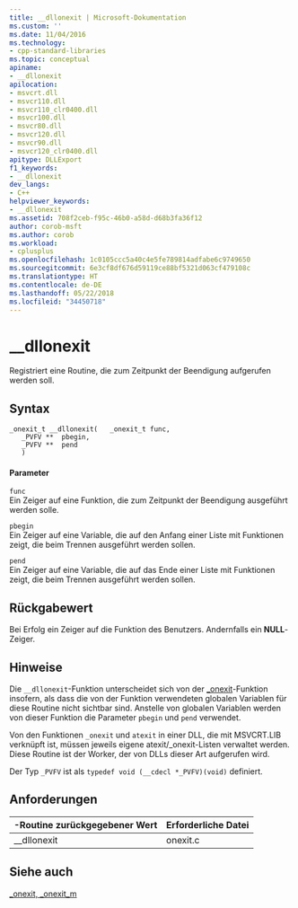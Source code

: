 ```yaml
---
title: __dllonexit | Microsoft-Dokumentation
ms.custom: ''
ms.date: 11/04/2016
ms.technology:
- cpp-standard-libraries
ms.topic: conceptual
apiname:
- __dllonexit
apilocation:
- msvcrt.dll
- msvcr110.dll
- msvcr110_clr0400.dll
- msvcr100.dll
- msvcr80.dll
- msvcr120.dll
- msvcr90.dll
- msvcr120_clr0400.dll
apitype: DLLExport
f1_keywords:
- __dllonexit
dev_langs:
- C++
helpviewer_keywords:
- __dllonexit
ms.assetid: 708f2ceb-f95c-46b0-a58d-d68b3fa36f12
author: corob-msft
ms.author: corob
ms.workload:
- cplusplus
ms.openlocfilehash: 1c0105ccc5a40c4e5fe789814adfabe6c9749650
ms.sourcegitcommit: 6e3cf8df676d59119ce88bf5321d063cf479108c
ms.translationtype: HT
ms.contentlocale: de-DE
ms.lasthandoff: 05/22/2018
ms.locfileid: "34450718"
---
```

# <a name="dllonexit"></a>__dllonexit
Registriert eine Routine, die zum Zeitpunkt der Beendigung aufgerufen werden soll.  
  
## <a name="syntax"></a>Syntax  
  
```  
_onexit_t __dllonexit(   _onexit_t func,  
   _PVFV **  pbegin,   
   _PVFV **  pend   
   )  
```  
  
#### <a name="parameters"></a>Parameter  
 `func`  
 Ein Zeiger auf eine Funktion, die zum Zeitpunkt der Beendigung ausgeführt werden solle.  
  
 `pbegin`  
 Ein Zeiger auf eine Variable, die auf den Anfang einer Liste mit Funktionen zeigt, die beim Trennen ausgeführt werden sollen.  
  
 `pend`  
 Ein Zeiger auf eine Variable, die auf das Ende einer Liste mit Funktionen zeigt, die beim Trennen ausgeführt werden sollen.  
  
## <a name="return-value"></a>Rückgabewert  
 Bei Erfolg ein Zeiger auf die Funktion des Benutzers. Andernfalls ein **NULL**-Zeiger.  
  
## <a name="remarks"></a>Hinweise  
 Die `__dllonexit`-Funktion unterscheidet sich von der [_onexit](../c-runtime-library/reference/onexit-onexit-m.md)-Funktion insofern, als dass die von der Funktion verwendeten globalen Variablen für diese Routine nicht sichtbar sind. Anstelle von globalen Variablen werden von dieser Funktion die Parameter `pbegin` und `pend` verwendet.  
  
 Von den Funktionen `_onexit` und `atexit` in einer DLL, die mit MSVCRT.LIB verknüpft ist, müssen jeweils eigene atexit/_onexit-Listen verwaltet werden. Diese Routine ist der Worker, der von DLLs dieser Art aufgerufen wird.  
  
 Der Typ `_PVFV` ist als `typedef void (__cdecl *_PVFV)(void)` definiert.  
  
## <a name="requirements"></a>Anforderungen  
  
|-Routine zurückgegebener Wert|Erforderliche Datei|  
|-------------|-------------------|  
|__dllonexit|onexit.c|  
  
## <a name="see-also"></a>Siehe auch  
 [_onexit, _onexit_m](../c-runtime-library/reference/onexit-onexit-m.md)